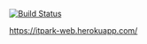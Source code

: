 [![Build Status](https://travis-ci.org/Hornos95/Web-app.svg?branch=master)](https://travis-ci.org/Hornos95/Web-app)

https://itpark-web.herokuapp.com/